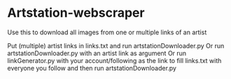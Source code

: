 # Artstation-webscraper
Use this to download all images from one or multiple links of an artist

Put (multiple) artist links in links.txt and run artstationDownloader.py
Or run artstationDownloader.py with an artist link as argument
Or run linkGenerator.py with your account/following as the link to fill links.txt with everyone you follow and then run artstationDownloader.py
